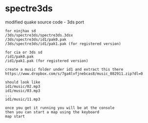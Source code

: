 # spectre3ds
modified quake source code - 3ds port

    for ninjhax sd
    /3ds/spectre3ds/spectre3ds.3dsx
    /3ds/spectre3ds/id1/pak0.pak
    /3ds/spectre3ds/id1/pak1.pak (for registered version)

    for cia or 3ds sd
    /id1/pak0.pak
    /id1/pak1.pak (for registered version)

    create a music folder under id1 and extract this there
    https://www.dropbox.com/s/7ga4lvfjnebcas8/music_082911.zip?dl=0

    should look like
    id1/music/02.mp3
    id1/music/03.mp3
    ...
    id1/music/11.mp3

    once you get it running you will be at the console
    then you can start a map using the keyboard
    map start
     

